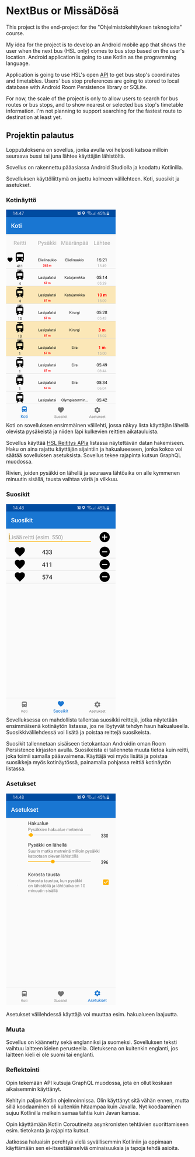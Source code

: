 # NextBus or MissäDösä 

This project is the end-project for the "Ohjelmistokehityksen teknogioita" course.

My idea for the project is to develop an Android mobile app that shows the user when the next bus (HSL only) comes to bus stop based on the user's location. Android application is going to use Kotlin as the programming language.

Application is going to use HSL's open [API](https://www.hsl.fi/avoindata) to get bus stop's coordinates and timetables.
Users' bus stop preferences are going to stored to local database with Android Room Persistence library or SQLite.

For now, the scale of the project is only to allow users to search for bus routes or bus stops, and to show nearest or selected bus stop's timetable information. I'm not planning to support searching for the fastest route to destination at least yet.

## Projektin palautus
Lopputuloksena on sovellus, jonka avulla voi helposti katsoa milloin seuraava bussi tai juna lähtee käyttäjän lähistöltä.

Sovellus on rakennettu pääasiassa Android Studiolla ja koodattu Kotlinilla.

Sovelluksen käyttöliittymä on jaettu kolmeen välilehteen. Koti, suosikit ja asetukset.

### Kotinäyttö
<img src="images/nextbus_screenshot2.png" alt="Koti" width="300"/><br>
Koti on sovelluksen ensimmäinen välilehti, jossa näkyy lista käyttäjän lähellä olevista pysäkeistä ja niiden läpi kulkevien reittien aikatauluista.

Sovellus käyttää [HSL Reititys APIa](https://digitransit.fi/en/developers/apis/1-routing-api/) listassa näytettävän datan hakemiseen. Haku on aina rajattu käyttäjän sijaintiin ja hakualueeseen, jonka kokoa voi säätää sovelluksen asetuksista. Sovellus tekee rajapinta kutsun GraphQL muodossa.

Rivien, joiden pysäkki on lähellä ja seuraava lähtöaika on alle kymmenen minuutin sisällä, tausta vaihtaa väriä ja vilkkuu.

### Suosikit
<img src="images/nextbus_screenshot3.png" alt="Suosikit" width="300"/><br>
Sovelluksessa on mahdollista tallentaa suosikki reittejä, jotka näytetään ensimmäisenä kotinäytön listassa, jos ne löytyvät tehdyn haun hakualueella.
Suosikkivälilehdessä voi lisätä ja poistaa reittejä suosikeista.

Suosikit tallennetaan sisäiseen tietokantaan Androidin oman Room Persistence kirjaston avulla. Suosikeista ei tallenneta muuta tietoa kuin reitti, joka toimii samalla pääavaimena.
Käyttäjä voi myös lisätä ja poistaa suosikkeja myös kotinäytössä, painamalla pohjassa reittiä kotinäytön listassa.

### Asetukset
<img src="images/nextbus_screenshot4.png" alt="Asetukset" width="300"/><br>

Asetukset välilehdessä käyttäjä voi muuttaa esim. hakualueen laajuutta. 

### Muuta
Sovellus on käännetty sekä englanniksi ja suomeksi. Sovelluksen teksti vaihtuu laitteen kielen perusteella. Oletuksena on kuitenkin englanti, jos laitteen kieli ei ole suomi tai englanti.

### Reflektointi
Opin tekemään API kutsuja GraphQL muodossa, jota en ollut koskaan aikaisemmin käyttänyt.

Kehityin paljon Kotlin ohjelmoinnissa. Olin käyttänyt sitä vähän ennen, mutta sillä koodaaminen oli kuitenkin hitaampaa kuin Javalla.
Nyt koodaaminen sujuu Kotlinilla melkein samaa tahtia kuin Javan kanssa.

Opin käyttämään Kotlin Coroutineita asynkronisten tehtävien suorittamiseen esim. tietokanta ja rajapinta kutsut.

Jatkossa haluaisin perehtyä vielä syvällisemmin Kotliniin ja oppimaan käyttämään sen ei-itsestäänselviä ominaisuuksia ja tapoja tehdä asioita. 



